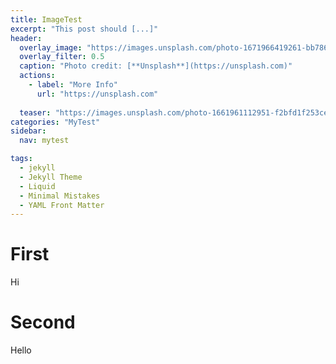 ```yaml
---
title: ImageTest
excerpt: "This post should [...]"
header:
  overlay_image: "https://images.unsplash.com/photo-1671966419261-bb78658180bb?ixlib=rb-4.0.3&ixid=MnwxMjA3fDB8MHxwaG90by1wYWdlfHx8fGVufDB8fHx8&auto=format&fit=crop&w=1170&q=80"
  overlay_filter: 0.5
  caption: "Photo credit: [**Unsplash**](https://unsplash.com)"
  actions:
    - label: "More Info"
      url: "https://unsplash.com"
      
  teaser: "https://images.unsplash.com/photo-1661961112951-f2bfd1f253ce?ixlib=rb-4.0.3&ixid=MnwxMjA3fDF8MHxwaG90by1wYWdlfHx8fGVufDB8fHx8&auto=format&fit=crop&w=1172&q=80"
categories: "MyTest"
sidebar:
  nav: mytest

tags:
  - jekyll
  - Jekyll Theme
  - Liquid
  - Minimal Mistakes
  - YAML Front Matter
---
```


# First
 Hi

# Second
 Hello
